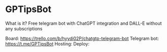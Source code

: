 # GPTipsBot

What is it?
Free telegram bot with ChatGPT integration and DALL-E without any subscriptions

Board: https://trello.com/b/hyydi02P/chatgtp-telegram-bot
Telegram bot: https://t.me/GPTipsBot
Hosting:
Deploy:
